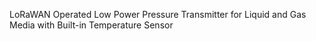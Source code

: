LoRaWAN Operated Low Power Pressure Transmitter for Liquid and Gas Media with Built-in Temperature Sensor